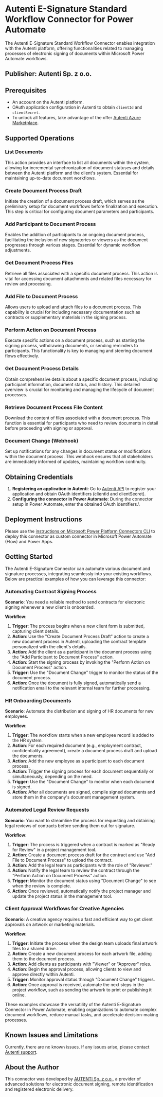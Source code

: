 # Autenti E-Signature Standard Workflow Connector for Power Automate

The Autenti E-Signature Standard Workflow Connector enables integration with the Autenti platform, offering functionalities related to managing processes of electronic signing of documents within Microsoft Power Automate workflows.

## Publisher: Autenti Sp. z o.o.

## Prerequisites

- An account on the Autenti platform.
- OAuth application configuration in Autenti to obtain `clientId` and `clientSecret`.
- To unlock all features, take advantage of the offer [Autenti Azure Marketplace](https://autenti.com/p-a).

## Supported Operations

### List Documents
This action provides an interface to list all documents within the system, allowing for incremental synchronization of document statuses and details between the Autenti platform and the client's system. Essential for maintaining up-to-date document workflows.

### Create Document Process Draft
Initiate the creation of a document process draft, which serves as the preliminary setup for document workflows before finalization and execution. This step is critical for configuring document parameters and participants.

### Add Participant to Document Process
Enables the addition of participants to an ongoing document process, facilitating the inclusion of new signatories or viewers as the document progresses through various stages. Essential for dynamic workflow adjustments.

### Get Document Process Files
Retrieve all files associated with a specific document process. This action is vital for accessing document attachments and related files necessary for review and processing.

### Add File to Document Process
Allows users to upload and attach files to a document process. This capability is crucial for including necessary documentation such as contracts or supplementary materials in the signing process.

### Perform Action on Document Process
Execute specific actions on a document process, such as starting the signing process, withdrawing documents, or sending reminders to participants. This functionality is key to managing and steering document flows effectively.

### Get Document Process Details
Obtain comprehensive details about a specific document process, including participant information, document status, and history. This detailed overview is crucial for monitoring and managing the lifecycle of document processes.

### Retrieve Document Process File Content
Download the content of files associated with a document process. This function is essential for participants who need to review documents in detail before proceeding with signing or approval.

### Document Change (Webhook)
Set up notifications for any changes in document status or modifications within the document process. This webhook ensures that all stakeholders are immediately informed of updates, maintaining workflow continuity.

## Obtaining Credentials

1. **Registering an application in Autenti**: Go to [Autenti API](https://autenti.com/en/contact) to register your application and obtain OAuth identifiers (clientId and clientSecret).
2. **Configuring the connector in Power Automate**: During the connector setup in Power Automate, enter the obtained OAuth identifiers.\

## Deployment Instructions
Please use the [instructions on Microsoft Power Platform Connectors CLI](https://docs.microsoft.com/en-us/connectors/custom-connectors/paconn-cli) to deploy this connector as custom connector in Microsoft Power Automate (Flow) and Power Apps.

## Getting Started

The Autenti E-Signature Connector can automate various document and signature processes, integrating seamlessly into your existing workflows. Below are practical examples of how you can leverage this connector:

### Automating Contract Signing Process

**Scenario**: You need a reliable method to send contracts for electronic signing whenever a new client is onboarded.

**Workflow**:
1. **Trigger**: The process begins when a new client form is submitted, capturing client details.
2. **Action**: Use the "Create Document Process Draft" action to create a new document process in Autenti, uploading the contract template personalized with the client's details.
3. **Action**: Add the client as a participant in the document process using the "Add Participant to Document Process" action.
4. **Action**: Start the signing process by invoking the "Perform Action on Document Process" action.
5. **Trigger**: Use the "Document Change" trigger to monitor the status of the document process.
6. **Action**: Once the document is fully signed, automatically send a notification email to the relevant internal team for further processing.

### HR Onboarding Documents

**Scenario**: Automate the distribution and signing of HR documents for new employees.

**Workflow**:
1. **Trigger**: The workflow starts when a new employee record is added to the HR system.
2. **Action**: For each required document (e.g., employment contract, confidentiality agreement), create a document process draft and upload the documents.
3. **Action**: Add the new employee as a participant to each document process.
4. **Action**: Trigger the signing process for each document sequentially or simultaneously, depending on the need.
5. **Trigger**: Use the "Document Change" to monitor when each document is signed.
6. **Action**: After all documents are signed, compile signed documents and store them in the company's document management system.

### Automated Legal Review Requests

**Scenario**: You want to streamline the process for requesting and obtaining legal reviews of contracts before sending them out for signature.

**Workflow**:
1. **Trigger**: The process is triggered when a contract is marked as "Ready for Review" in a project management tool.
2. **Action**: Create a document process draft for the contract and use "Add File to Document Process" to upload the contract.
3. **Action**: Add the legal team as participants with the role of "Reviewer."
4. **Action**: Notify the legal team to review the contract through the "Perform Action on Document Process" action.
5. **Trigger**: Monitor the document status using "Document Change" to see when the review is complete.
6. **Action**: Once reviewed, automatically notify the project manager and update the project status in the management tool.

### Client Approval Workflows for Creative Agencies

**Scenario**: A creative agency requires a fast and efficient way to get client approvals on artwork or marketing materials.

**Workflow**:
1. **Trigger**: Initiate the process when the design team uploads final artwork files to a shared drive.
2. **Action**: Create a new document process for each artwork file, adding them to the document process.
3. **Action**: Add clients as participants with "Viewer" or "Approver" roles.
4. **Action**: Begin the approval process, allowing clients to view and approve directly within Autenti.
5. **Trigger**: Monitor approval status through "Document Change" triggers.
6. **Action**: Once approval is received, automate the next steps in the project workflow, such as sending the artwork to print or publishing it online.

These examples showcase the versatility of the Autenti E-Signature Connector in Power Automate, enabling organizations to automate complex document workflows, reduce manual tasks, and accelerate decision-making processes.

## Known Issues and Limitations

Currently, there are no known issues. If any issues arise, please contact [Autenti support](mailto:support@autenti.com).

## About the Author

This connector was developed by [AUTENTI Sp. z o.o.](https://autenti.com), a provider of advanced solutions for electronic document signing, remote identification and registered electronic delivery.
